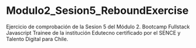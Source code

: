# Modulo2_Sesion5_ReboundExercise
Ejercicio de comprobación de la Sesion 5 del Módulo 2. Bootcamp Fullstack Javascript Trainee de la institución Edutecno certificado por el SENCE y Talento Digital para Chile.
